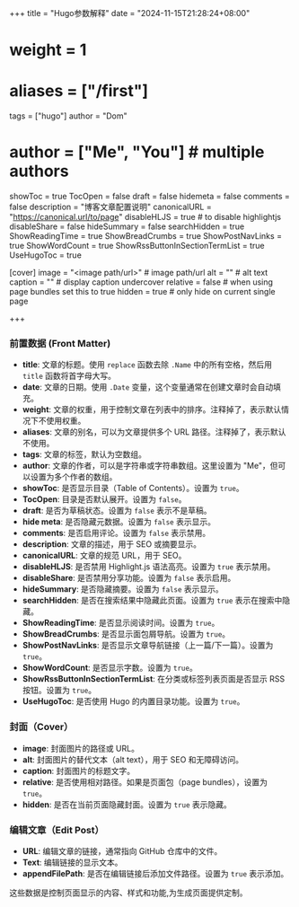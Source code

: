 +++
title = "Hugo参数解释"
date = "2024-11-15T21:28:24+08:00"
# weight = 1
# aliases = ["/first"]
tags = ["hugo"]
author = "Dom"
# author = ["Me", "You"] # multiple authors
showToc = true
TocOpen = false
draft = false
hidemeta = false
comments = false
description = "博客文章配置说明"
canonicalURL = "https://canonical.url/to/page"
disableHLJS = true # to disable highlightjs
disableShare = false
hideSummary = false
searchHidden = true
ShowReadingTime = true
ShowBreadCrumbs = true
ShowPostNavLinks = true
ShowWordCount = true
ShowRssButtonInSectionTermList = true
UseHugoToc = true

[cover]
    image = "<image path/url>" # image path/url
    alt = "<alt text>" # alt text
    caption = "<text>" # display caption undercover
    relative = false # when using page bundles set this to true
    hidden = true # only hide on current single page

+++
### 前置数据 (Front Matter)

- **title**: 文章的标题。使用 `replace` 函数去除 `.Name` 中的所有空格，然后用 `title` 函数将首字母大写。
- **date**: 文章的日期。使用 `.Date` 变量，这个变量通常在创建文章时会自动填充。
- **weight**: 文章的权重，用于控制文章在列表中的排序。注释掉了，表示默认情况下不使用权重。
- **aliases**: 文章的别名，可以为文章提供多个 URL 路径。注释掉了，表示默认不使用。
- **tags**: 文章的标签，默认为空数组。
- **author**: 文章的作者，可以是字符串或字符串数组。这里设置为 "Me"，但可以设置为多个作者的数组。
- **showToc**: 是否显示目录（Table of Contents）。设置为 `true`。
- **TocOpen**: 目录是否默认展开。设置为 `false`。
- **draft**: 是否为草稿状态。设置为 `false` 表示不是草稿。
- **hide meta**: 是否隐藏元数据。设置为 `false` 表示显示。
- **comments**: 是否启用评论。设置为 `false` 表示禁用。
- **description**: 文章的描述，用于 SEO 或摘要显示。
- **canonicalURL**: 文章的规范 URL，用于 SEO。
- **disableHLJS**: 是否禁用 Highlight.js 语法高亮。设置为 `true` 表示禁用。
- **disableShare**: 是否禁用分享功能。设置为 `false` 表示启用。
- **hideSummary**: 是否隐藏摘要。设置为 `false` 表示显示。
- **searchHidden**: 是否在搜索结果中隐藏此页面。设置为 `true` 表示在搜索中隐藏。
- **ShowReadingTime**: 是否显示阅读时间。设置为 `true`。
- **ShowBreadCrumbs**: 是否显示面包屑导航。设置为 `true`。
- **ShowPostNavLinks**: 是否显示文章导航链接（上一篇/下一篇）。设置为 `true`。
- **ShowWordCount**: 是否显示字数。设置为 `true`。
- **ShowRssButtonInSectionTermList**: 在分类或标签列表页面是否显示 RSS 按钮。设置为 `true`。
- **UseHugoToc**: 是否使用 Hugo 的内置目录功能。设置为 `true`。

### 封面（Cover）

- **image**: 封面图片的路径或 URL。
- **alt**: 封面图片的替代文本（alt text），用于 SEO 和无障碍访问。
- **caption**: 封面图片的标题文字。
- **relative**: 是否使用相对路径。如果是页面包（page bundles），设置为 `true`。
- **hidden**: 是否在当前页面隐藏封面。设置为 `true` 表示隐藏。

### 编辑文章（Edit Post）

- **URL**: 编辑文章的链接，通常指向 GitHub 仓库中的文件。
- **Text**: 编辑链接的显示文本。
- **appendFilePath**: 是否在编辑链接后添加文件路径。设置为 `true` 表示添加。

这些数据是控制页面显示的内容、样式和功能,为生成页面提供定制。

